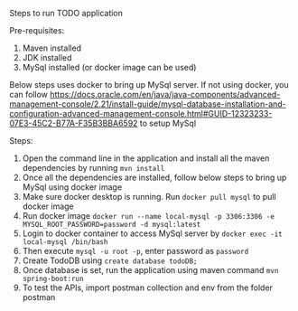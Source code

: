 Steps to run TODO application

Pre-requisites:
1. Maven installed
2. JDK installed
3. MySql installed (or docker image can be used)

Below steps uses docker to bring up MySql server. If not using docker, you can follow https://docs.oracle.com/en/java/java-components/advanced-management-console/2.21/install-guide/mysql-database-installation-and-configuration-advanced-management-console.html#GUID-12323233-07E3-45C2-B77A-F35B3BBA6592 to setup MySql

Steps:
1. Open the command line in the application and install all the maven dependencies by running `mvn install`
2. Once all the dependencies are installed, follow below steps to bring up MySql using docker image
3. Make sure docker desktop is running. Run `docker pull mysql` to pull docker image
4. Run docker image `docker run --name local-mysql -p 3306:3306 -e MYSQL_ROOT_PASSWORD=password -d mysql:latest`
5. Login to docker container to access MySql server by `docker exec -it local-mysql /bin/bash`
6. Then execute `mysql -u root -p`, enter password as `password`
7. Create TodoDB using `create database todoDB;`
8. Once database is set, run the application using maven command `mvn spring-boot:run`
9. To test the APIs, import postman collection and env from the folder postman